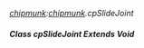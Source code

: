 _[chipmunk](../../modules/chipmunk/chipmunk-module.md):[chipmunk](../../modules/chipmunk/chipmunk-module.md).cpSlideJoint_
##### Class cpSlideJoint Extends Void
